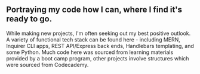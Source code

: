 ## Portraying my code how I can, where I find it's ready to go. 

While making new projects, I'm often seeking out my best positive outlook. A variety of functional tech stack can be found here - including MERN, Inquirer CLI apps, REST API/Express back ends, Handlebars templating, and some Python. Much code here was sourced from learning materials provided by a boot camp program, other projects involve structures which were sourced from Codecademy.

<!---
gregoryjohncarter/gregoryjohncarter is a ✨ special ✨ repository because its `README.md` (this file) appears on your GitHub profile.
You can click the Preview link to take a look at your changes.
--->
